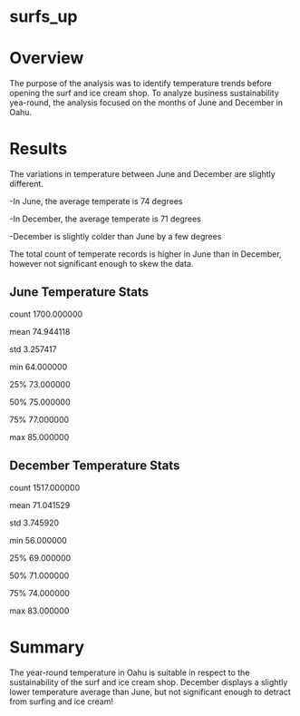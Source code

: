 # surfs_up

# Overview
The purpose of the analysis was to identify temperature trends before opening the surf and ice cream shop. To analyze business sustainability yea-round, the analysis focused on the months of June and December in Oahu.

# Results 
The variations in temperature between June and December are slightly different.

-In June, the average temperate is 74 degrees

-In December, the average temperate is 71 degrees

-December is slightly colder than June by a few degrees

The total count of temperate records is higher in June than in December, however not significant enough to skew the data. 

## June Temperature Stats

count	    1700.000000

mean	    74.944118

std       3.257417

min       64.000000

25%       73.000000

50%       75.000000

75%	      77.000000

max	      85.000000

## December Temperature Stats

count     1517.000000

mean      71.041529

std       3.745920

min       56.000000

25%       69.000000

50%       71.000000

75%	      74.000000

max	83.000000

 # Summary
 
The year-round temperature in Oahu is suitable in respect to the sustainability of the surf and ice cream shop. December displays a slightly lower temperature average than June, but not significant enough to detract from surfing and ice cream!
